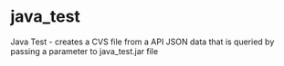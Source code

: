java_test
=========

Java Test - creates a CVS file from a API JSON data that is queried by passing a parameter to java_test.jar file
